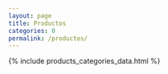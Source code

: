 ```yaml
---
layout: page
title: Productos
categories: 0
permalink: /productos/
---
```


{% include products_categories_data.html %}





